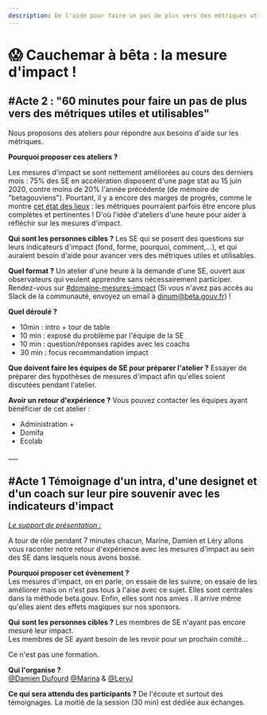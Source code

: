 ```yaml
---
description: De l'aide pour faire un pas de plus vers des métriques utiles et utilisables.
---
```


# 😱 Cauchemar à bêta : la mesure d'impact !

## \#Acte 2 : "60 minutes pour faire un pas de plus vers des métriques utiles et utilisables"

Nous proposons des ateliers pour répondre aux besoins d'aide sur les métriques.

**Pourquoi proposer ces ateliers ?**

Les mesures d'impact se sont nettement améliorées au cours des derniers mois : 75% des SE en accélération disposent d'une page stat au 15 juin 2020, contre moins de 20% l'année précédente \(de mémoire de "betagouviens"\). Pourtant, il y a encore des marges de progrès, comme le montre [cet état des lieux](https://app.powerbi.com/view?r=eyJrIjoiYzJjNjEzMWQtOWZkOS00NTVmLWI5NmQtZGIyNDdjNTY3NzBhIiwidCI6IjY5ZDRkMjQ2LWZkMjMtNDAxYi05NzQ1LWZmNWVjYjVhNzY1ZCIsImMiOjh9) : les métriques pourraient parfois être encore plus complètes et pertinentes ! D'où l'idée d'ateliers d'une heure pour aider à réfléchir sur les mesures d'impact.

**Qui sont les personnes cibles ?** Les SE qui se posent des questions sur leurs indicateurs d'impact \(fond, forme, pourquoi, comment,...\), et qui auraient besoin d'aide pour avancer vers des métriques utiles et utilisables.

**Quel format ?** Un atelier d'une heure à la demande d'une SE, ouvert aux observateurs qui veulent apprendre sans nécessairement participer. Rendez-vous sur [\#domaine-mesures-impact](https://startups-detat.slack.com/archives/C0164D4LSJE) \(Si vous n'avez pas accès au Slack de la communauté, envoyez un email à dinum@beta.gouv.fr\) !

**Quel déroulé ?** 

* 10min : intro + tour de table
* 10 min : exposé du problème par l'équipe de la SE
* 10 min : question/réponses rapides avec les coachs
* 30 min : focus recommandation impact

**Que doivent faire les équipes de SE pour préparer l'atelier ?** Essayer de préparer des hypothèses de mesures d'impact afin qu'elles soient discutées pendant l'atelier.

**Avoir un retour d'expérience ?**  Vous pouvez contacter les équipes ayant bénéficier de cet atelier :

* Administration +
* Domifa
* Ecolab

\_\_\_

## \#Acte 1  Témoignage d'un intra, d'une designet et d'un coach sur leur pire souvenir avec les indicateurs d'impact

<a href="../../.gitbook/assets/cafe-design-mesure-dimpact.pdf">_Le support de présentation :_</a>

A tour de rôle pendant 7 minutes chacun, Marine, Damien et Léry allons vous raconter notre retour d'expérience avec les mesures d'impact au sein des SE dans lesquels nous avons bossé.

**Pourquoi proposer cet évènement ?**  
Les mesures d'impact, on en parle, on essaie de les suivre, on essaie de les améliorer mais on n'est pas tous à l'aise avec ce sujet. Elles sont centrales dans la méthode beta.gouv. Enfin, elles sont nos amies . Il arrive même qu'elles aient des effets magiques sur nos sponsors.

**Qui sont les personnes cibles ?** Les membres de SE n'ayant pas encore mesuré leur impact.  
Les membres de SE ayant besoin de les revoir pour un prochain comité...

Ce n'est pas une formation.

**Qui l'organise ?**  
[@Damien Dufourd](https://www.google.com/url?q=https://startups-detat.slack.com/team/UCNK7RHND&sa=D&source=calendar&usd=2&usg=AOvVaw3ZrZKL2DRLUJdn3m58QESd) [@Marina](https://www.google.com/url?q=https://startups-detat.slack.com/team/U010BFX34SY&sa=D&source=calendar&usd=2&usg=AOvVaw0CBPMK0JzCRcNIPmwwA4BF) & [@LeryJ](https://www.google.com/url?q=https://startups-detat.slack.com/team/UCW382H9P&sa=D&source=calendar&usd=2&usg=AOvVaw1DtdqI2KG9aYGzGUxz7PMG)

**Ce qui sera attendu des participants ?** De l'écoute et surtout des témoignages. La moitié de la session \(30 min\) est dédiée aux échanges.

